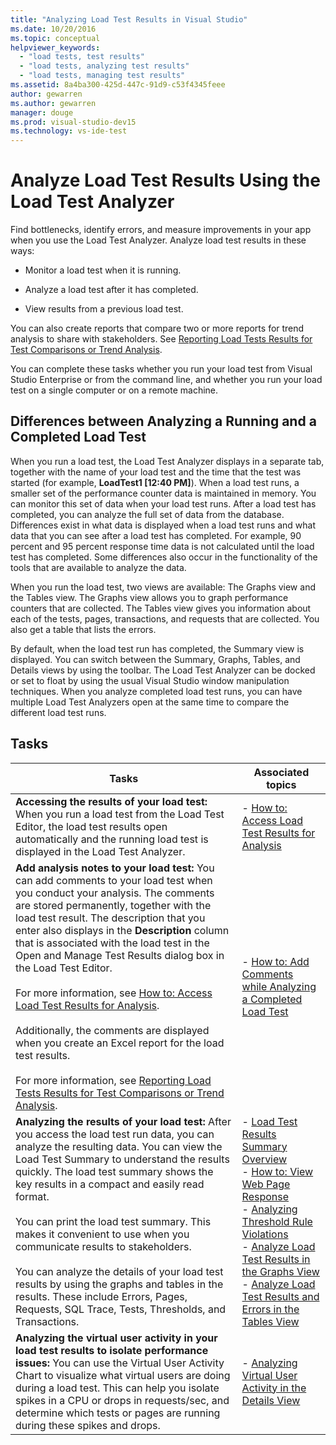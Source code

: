 ```yaml
---
title: "Analyzing Load Test Results in Visual Studio"
ms.date: 10/20/2016
ms.topic: conceptual
helpviewer_keywords:
  - "load tests, test results"
  - "load tests, analyzing test results"
  - "load tests, managing test results"
ms.assetid: 8a4ba300-425d-447c-91d9-c53f4345feee
author: gewarren
ms.author: gewarren
manager: douge
ms.prod: visual-studio-dev15
ms.technology: vs-ide-test
---
```

# Analyze Load Test Results Using the Load Test Analyzer

Find bottlenecks, identify errors, and measure improvements in your app when you use the Load Test Analyzer. Analyze load test results in these ways:

-   Monitor a load test when it is running.

-   Analyze a load test after it has completed.

-   View results from a previous load test.

You can also create reports that compare two or more reports for trend analysis to share with stakeholders. See [Reporting Load Tests Results for Test Comparisons or Trend Analysis](../test/compare-load-test-results.md).

You can complete these tasks whether you run your load test from Visual Studio Enterprise or from the command line, and whether you run your load test on a single computer or on a remote machine.

## Differences between Analyzing a Running and a Completed Load Test

 When you run a load test, the Load Test Analyzer displays in a separate tab, together with the name of your load test and the time that the test was started (for example, **LoadTest1 [12:40 PM]**). When a load test runs, a smaller set of the performance counter data is maintained in memory. You can monitor this set of data when your load test runs. After a load test has completed, you can analyze the full set of data from the database. Differences exist in what data is displayed when a load test runs and what data that you can see after a load test has completed. For example, 90 percent and 95 percent response time data is not calculated until the load test has completed. Some differences also occur in the functionality of the tools that are available to analyze the data.

 When you run the load test, two views are available: The Graphs view and the Tables view. The Graphs view allows you to graph performance counters that are collected. The Tables view gives you information about each of the tests, pages, transactions, and requests that are collected. You also get a table that lists the errors.

 By default, when the load test run has completed, the Summary view is displayed. You can switch between the Summary, Graphs, Tables, and Details views by using the toolbar. The Load Test Analyzer can be docked or set to float by using the usual Visual Studio window manipulation techniques. When you analyze completed load test runs, you can have multiple Load Test Analyzers open at the same time to compare the different load test runs.

## Tasks

|Tasks|Associated topics|
|-----------|-----------------------|
|**Accessing the results of your load test:** When you run a load test from the Load Test Editor, the load test results open automatically and the running load test is displayed in the Load Test Analyzer.|-   [How to: Access Load Test Results for Analysis](../test/how-to-access-load-test-results-for-analysis.md)|
|**Add analysis notes to your load test:** You can add comments to your load test when you conduct your analysis. The comments are stored permanently, together with the load test result. The description that you enter also displays in the **Description** column that is associated with the load test in the Open and Manage Test Results dialog box in the Load Test Editor.<br /><br /> For more information, see [How to: Access Load Test Results for Analysis](../test/how-to-access-load-test-results-for-analysis.md).<br /><br /> Additionally, the comments are displayed when you create an Excel report for the load test results.<br /><br /> For more information, see [Reporting Load Tests Results for Test Comparisons or Trend Analysis](../test/compare-load-test-results.md).|-   [How to: Add Comments while Analyzing a Completed Load Test](../test/how-to-add-comments-on-a-completed-load-test.md)|
|**Analyzing the results of your load test:** After you access the load test run data, you can analyze the resulting data. You can view the Load Test Summary to understand the results quickly. The load test summary shows the key results in a compact and easily read format.<br /><br /> You can print the load test summary. This makes it convenient to use when you communicate results to stakeholders.<br /><br /> You can analyze the details of your load test results by using the graphs and tables in the results. These include Errors, Pages, Requests, SQL Trace, Tests, Thresholds, and Transactions.|-   [Load Test Results Summary Overview](../test/load-test-results-summary-overview.md)<br />-   [How to: View Web Page Response](../test/how-to-view-web-page-response-time-in-a-load-test.md)<br />-   [Analyzing Threshold Rule Violations](../test/analyze-threshold-rule-violations-in-load-tests.md)<br />-   [Analyze Load Test Results in the Graphs View](../test/analyze-load-test-results-in-the-graphs-view.md)<br />-   [Analyze Load Test Results and Errors in the Tables View](../test/analyze-load-test-results-and-errors-in-the-tables-view.md)|
|**Analyzing the virtual user activity in your load test results to isolate performance issues:** You can use the Virtual User Activity Chart to visualize what virtual users are doing during a load test. This can help you isolate spikes in a CPU or drops in requests/sec, and determine which tests or pages are running during these spikes and drops.|-   [Analyzing Virtual User Activity in the Details View](../test/analyze-load-test-virtual-user-activity-in-the-details-view.md)|